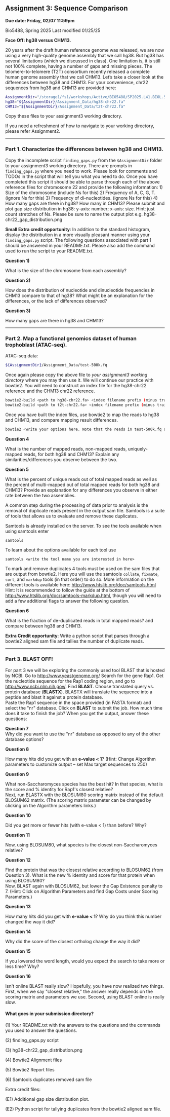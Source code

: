 

## Assignment 3: Sequence Comparison

**Due date: Friday, 02/07 11:59pm**

Bio5488, Spring 2025 Last modified 01/25/25

**Face Off: hg38 versus CHM13.**

20 years after the draft human reference genome was released, we are now using a 
very high-quality genome assembly that we call hg38. But hg38 has several limitations 
(which we discussed in class). One limitation is, it is still not 100% complete, having a 
number of gaps and missing pieces. The telomere-to-telomere (T2T) consortium 
recently released a complete human genome assembly that we call CHM13. Let’s take 
a closer look at the differences between hg38 and CHM13. For your convenience, chr22 
sequences from hg38 and CHM13 are provided here: 

```bash
AssignmentDir="/storage1/fs1/workshops/Active/BIO5488/SP2025.L41.BIOL.5488.01/Assignments/A03"
hg38="${AssignmentDir}/Assignment_Data/hg38-chr22.fa"
CHM13="${AssignmentDir}/Assignment_Data/t2t-chr22.fa"
```
Copy these files to your assignment3 working directory.

If you need a refreshment of how to navigate to your working directory, please refer Assignment2.

---

### Part 1. Characterize the differences between hg38 and CHM13.
Copy the incomplete script `finding_gaps.py` from the ```$AssignmentDir``` folder to your assignment3 working directory. There are prompts in `finding_gaps.py` where you need to work. Please look for comments and 
TODOs in the script that will tell you what you need to do. Once you have completed this 
script it should be able to parse through each of the above reference files for 
chromosome 22 and provide the following information: 
    1) Size of the chromosome (include Ns for this)
    2) Frequency of A, C, G, T. (ignore Ns for this)
    3) Frequency of di-nucleotides. (ignore Ns for this)
    4) How many gaps are there in hg38? How many in CHM13? Please submit and
 plot gap size distribution in hg38: y-axis: number; x-axis: size. Hint: just count
 stretches of Ns.
 Please be sure to name the output plot e.g. hg38-chr22_gap_distribution.png

**Small Extra credit opportunity**: 
In addition to the standard histogram, display the distribution in a more visually pleasant 
manner using your `finding_gaps.py` script. 
The following questions associated with part 1 should be answered in your 
README.txt. Please also add the command used to run the script to your README.txt. 

**Question 1)** 

What is the size of the chromosome from each assembly? 

**Question 2)**

How does the distribution of nucleotide and dinucleotide frequencies in CHM13 
compare to that of hg38? What might be an explanation for the differences, or the lack 
of differences observed? 

**Question 3)**  

How many gaps are there in hg38 and CHM13? 

---

### Part 2. Map a functional genomics dataset of human trophoblast (ATAC-seq).
ATAC-seq data: 
```bash
${AssignmentDir}/Assignment_Data/test-500k.fq 
 ```
Once again please copy the above file to *your assignment3 working directory* where you may then use it. We will continue our practice with bowtie2. You will need to construct an index file for the hg38-chr22 reference and the CHM13 chr22 reference. 

```bash
bowtie2-build <path to hg38-chr22.fa> <index filename prefix (minus trailing .X.bt2) eg. hg38-chr22_idx>  
bowtie2-build <path to t2t-chr22.fa> <index filename prefix (minus trailing .X.bt2) eg. t2t-chr22_idx>  
```
Once you have built the index files, use bowtie2 to map the reads to hg38 and CHM13, and compare mapping result differences.  

```bash
bowtie2 <write your options here. Note that the reads in test-500k.fq are unpaired> 2> <report file>
```

**Question 4** 

What is the number of mapped reads, non-mapped reads, uniquely-mapped reads, 
for both hg38 and CHM13? Explain any similarities/differences you observe between 
the two. 

**Question 5** 

What is the percent of unique reads out of total mapped reads as well as the percent 
of multi-mapped out of total mapped reads for both hg38 and CHM13? Provide an 
explanation for any differences you observe in either rate between the two assemblies.


A common step during the processing of data prior to analysis is the removal of 
duplicate reads present in the output sam file. Samtools is a suite of tools that allows us 
to evaluate and remove these duplicates. 

Samtools is already installed on the server. To see the tools available when using 
samtools enter  
```bash
samtools  
```
To learn about the options available for each tool use  
```
samtools <write the tool name you are interested in here> 
```
To mark and remove duplicates 4 tools must be used on the sam files that are output 
from bowtie2. Here you will use the samtools `collate`, `fixmate`, `sort`, and `markdup` tools 
(in that order) to do so. 
More information on the different tools is available here: 
http://www.htslib.org/doc/samtools.html 
Hint: It is recommended to follow the guide at the bottom of 
http://www.htslib.org/doc/samtools-markdup.html, though you will need to add a few 
additional flags to answer the following question. 

**Question 6** 

What is the fraction of de-duplicated reads in total mapped reads? and compare 
between hg38 and CHM13. 

**Extra Credit opportunity**: 
Write a python script that parses through a bowtie2 aligned sam file and tallies the 
number of duplicate reads.

---

### Part 3. BLAST OFF! 
For part 3 we will be exploring the commonly used tool BLAST that is hosted by NCBI. 
Go to http://www.yeastgenome.org/ Search for the gene Rap1. Get the nucleotide 
sequence for the Rap1 coding region, and go to http://www.ncbi.nlm.nih.gov/. Find 
**BLAST**. Choose translated query vs. protein database (**BLASTX**). BLASTX will 
translate the sequence into a peptide and blast it against a protein database.  
Paste the Rap1 sequence in the space provided (in FASTA format) and select the "nr" 
database. 
Click on **BLAST** to submit the job. How much time does it take to finish the job? 
When you get the output, answer these questions: 

**Question 7**  
Why did you want to use the "nr" database as opposed to any of the other database 
options? 

**Question 8**

How many hits did you get with an **e-value < 1**? (Hint: Change Algorithm parameters to 
customize output – set Max target sequences to 250)

**Question 9** 

What non-Saccharomyces species has the best hit? In that species, what is the score 
and % identity for Rap1's closest relative?  
Next, run BLASTX with the BLOSUM80 scoring matrix instead of the default 
BLOSUM62 matrix. (The scoring matrix parameter can be changed by clicking on the 
Algorithm parameters links.)  

**Question 10** 

Did you get more or fewer hits (with e-value < 1) than before? Why? 

**Question 11** 

Now, using BLOSUM80, what species is the closest non-Saccharomyces relative? 

**Question 12**  

Find the protein that was the closest relative according to BLOSUM62 (from Question 
3). What is the new % identity and score for that protein when using BLOSUM80?  
Now, BLAST again with BLOSUM62, but lower the Gap Existence penalty to 7. (Hint: 
Click on Algorithm Parameters and find Gap Costs under Scoring Parameters.)  

**Question 13** 

How many hits did you get with **e-value < 1**? Why do you think this number changed the 
way it did?  

**Question 14** 

Why did the score of the closest ortholog change the way it did? 

**Question 15** 

If you lowered the word length, would you expect the search to take more or less time? 
Why?  

**Question 16** 

Isn't online BLAST really slow? Hopefully, you have now realized two things. First, when we say "closest relative," the  answer really depends on the scoring matrix and parameters we use. Second, using BLAST online is really slow. 

#### What goes in your submission directory? 
(1) Your README.txt with the answers to the questions and the commands you used to answer the questions.

(2) finding_gaps.py script

(3) hg38-chr22_gap_distribution.png

(4) Bowtie2 Alignment files

(5) Bowtie2 Report files

(6) Samtools duplicates removed sam file

Extra credit files:

(E1) Additional gap size distribution plot.

(E2) Python script for tallying duplicates from the bowtie2 aligned sam file.

